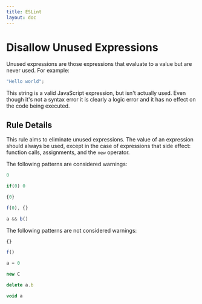 ```yaml
---
title: ESLint
layout: doc
---
```

# Disallow Unused Expressions

Unused expressions are those expressions that evaluate to a value but are never used. For example:

```js
"Hello world";
```

This string is a valid JavaScript expression, but isn't actually used. Even though it's not a syntax error it is clearly a logic error and it has no effect on the code being executed.

## Rule Details

This rule aims to eliminate unused expressions. The value of an expression should always be used, except in the case of expressions that side effect: function calls, assignments, and the `new` operator.

The following patterns are considered warnings:

```js
0
```

```js
if(0) 0
```

```js
{0}
```

```js
f(0), {}
```

```js
a && b()
```

The following patterns are not considered warnings:

```js
{}
```

```js
f()
```

```js
a = 0
```

```js
new C
```

```js
delete a.b
```

```js
void a
```
